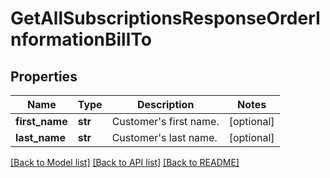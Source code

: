 # GetAllSubscriptionsResponseOrderInformationBillTo

## Properties
Name | Type | Description | Notes
------------ | ------------- | ------------- | -------------
**first_name** | **str** | Customer&#39;s first name.  | [optional] 
**last_name** | **str** | Customer&#39;s last name.  | [optional] 

[[Back to Model list]](../README.md#documentation-for-models) [[Back to API list]](../README.md#documentation-for-api-endpoints) [[Back to README]](../README.md)


